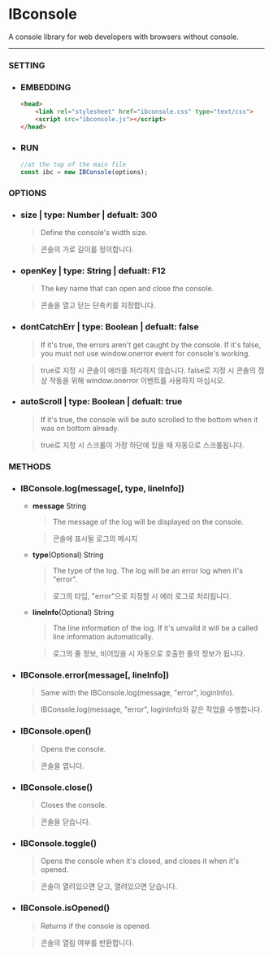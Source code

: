 # IBconsole
A console library for web developers with browsers without console.
* * *
### **SETTING**
 * ### EMBEDDING
    ```html
    <head>
        <link rel="stylesheet" href="ibconsole.css" type="text/css">
        <script src="ibconsole.js"></script>
    </head>
    ```
 * ### RUN
    ```js
    //at the top of the main file
    const ibc = new IBConsole(options);
    ```

### **OPTIONS**
* ### **size** | type: Number | defualt: 300     
    > Define the console's width size.
    
    > 콘솔의 가로 길이를 정의합니다.
* ### **openKey** | type: String | defualt: F12
    > The key name that can open and close the console.

    > 콘솔을 열고 닫는 단축키를 지정합니다.
* ### **dontCatchErr** | type: Boolean | defualt: false
    > If it's true, the errors aren't get caught by the console. If it's false, you must not use window.onerror event for console's working.

    > true로 지정 시 콘솔이 에러를 처리하지 않습니다. false로 지정 시 콘솔의 정상 작동을 위해 window.onerror 이벤트를 사용하지 마십시오.
* ### **autoScroll** | type: Boolean | defualt: true
    > If it's true, the console will be auto scrolled to the bottom when it was on bottom already.

    > true로 지정 시 스크롤이 가장 하단에 있을 때 자동으로 스크롤됩니다.

### **METHODS**

* ### IBConsole.**log(message[, type, lineInfo])**
    * **message** String
        > The message of the log will be displayed on the console.

        > 콘솔에 표시될 로그의 메시지
    * **type**(Optional) String
        > The type of the log. The log will be an error log when it's "error".

        > 로그의 타입, "error"으로 지정할 시 에러 로그로 처리됩니다.
    * **lineInfo**(Optional) String
        > The line information of the log. If it's unvaild it will be a called line information automatically.

        > 로그의 줄 정보, 비어있을 시 자동으로 호출한 줄의 정보가 됩니다.

* ### IBConsole.**error(message[, lineInfo])**
    > Same with the IBConsole.log(message, "error", loginInfo).

    >IBConsole.log(message, "error", loginInfo)와 같은 작업을 수행합니다.

* ### IBConsole.**open()**
    > Opens the console.

    > 콘솔을 엽니다.

* ### IBConsole.**close()**
    > Closes the console.

    > 콘솔을 닫습니다.

* ### IBConsole.**toggle()**
    > Opens the console when it's closed, and closes it when it's opened.

    > 콘솔이 열려있으면 닫고, 열려있으면 닫습니다.

* ### IBConsole.**isOpened()**
    > Returns if the console is opened.

    > 콘솔의 열림 여부를 반환합니다.